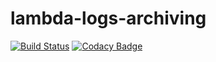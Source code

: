 # lambda-logs-archiving

[![Build Status](https://travis-ci.org/ajardin/lambda-logs-archiving.svg?branch=master)](https://travis-ci.org/ajardin/lambda-logs-archiving)
[![Codacy Badge](https://api.codacy.com/project/badge/Grade/2f71f9519a854a0a9374fd32eef9f02d)](https://www.codacy.com/app/ajardin/lambda-logs-archiving?utm_source=github.com&utm_medium=referral&utm_content=ajardin/lambda-logs-archiving&utm_campaign=badger)
